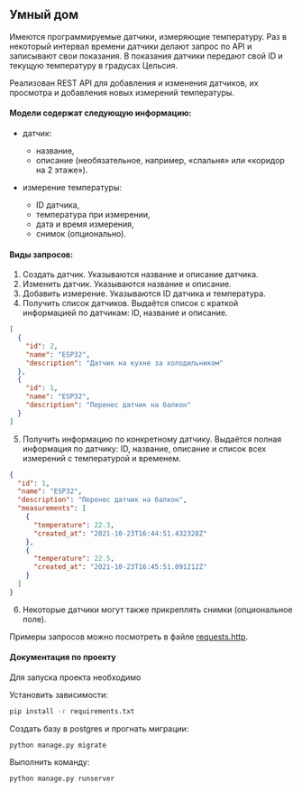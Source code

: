 ## Умный дом

Имеются программируемые датчики, измеряющие температуру. Раз в некоторый интервал времени датчики делают запрос по API и записывают свои показания. В показания датчики передают свой ID и текущую температуру в градусах Цельсия.

Реализован REST API для добавления и изменения датчиков, их просмотра и добавления новых измерений температуры.

#### Модели содержат следующую информацию:

- датчик:

  - название,
  - описание (необязательное, например, «спальня» или «коридор на 2 этаже»).

- измерение температуры:

  - ID датчика,
  - температура при измерении,
  - дата и время измерения,
  - снимок (опционально).

#### Виды запросов:

1. Создать датчик. Указываются название и описание датчика.
2. Изменить датчик. Указываются название и описание.
3. Добавить измерение. Указываются ID датчика и температура.
4. Получить список датчиков. Выдаётся список с краткой информацией по датчикам: ID, название и описание.

```json
[
  {
    "id": 2,
    "name": "ESP32",
    "description": "Датчик на кухне за холодильником"
  },
  {
    "id": 1,
    "name": "ESP32",
    "description": "Перенес датчик на балкон"
  }
]
```

5. Получить информацию по конкретному датчику. Выдаётся полная информация по датчику: ID, название, описание и список всех измерений с температурой и временем.

```json
{
  "id": 1,
  "name": "ESP32",
  "description": "Перенес датчик на балкон",
  "measurements": [
    {
      "temperature": 22.3,
      "created_at": "2021-10-23T16:44:51.432328Z"
    },
    {
      "temperature": 22.5,
      "created_at": "2021-10-23T16:45:51.091212Z"
    }
  ]
}
```
6. Некоторые датчики могут также прикреплять снимки (опциональное поле).

Примеры запросов можно посмотреть в файле [requests.http](./requests.http).

#### Документация по проекту

Для запуска проекта необходимо

Установить зависимости:

```bash
pip install -r requirements.txt
```

Создать базу в postgres и прогнать миграции:

```base
python manage.py migrate
```

Выполнить команду:

```bash
python manage.py runserver
```
